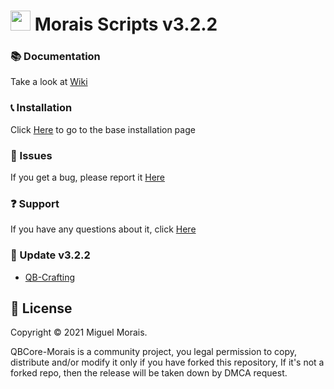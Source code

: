 # <img src="https://i.imgur.com/RxoQ2SU.png" width="32" height="32"> Morais Scripts v3.2.2

### 📚 Documentation
Take a look at [Wiki](https://github.com/morais5/QBCore-Morais/wiki)

### 📞 Installation
Click [Here](https://github.com/morais5/QBCore-Morais/wiki/Installation) to go to the base installation page 

### 🐞 Issues
If you get a bug, please report it [Here](https://github.com/morais5/QBCore-Morais/issues)

### ❓ Support 
If you have any questions about it, click [Here](https://discord.gg/yMShaH5Kae)

### 💝 Update v3.2.2

- [QB-Crafting](https://github.com/morais5/QBCore-Morais/commit/d0e3574cb615e1e7b508bf01485e077bb12f3cad)

## 📑 License
Copyright © 2021 Miguel Morais.

QBCore-Morais is a community project, you legal permission to copy, distribute and/or modify it only if you have forked this repository, If it's not a forked repo, then the release will be taken down by DMCA request.
